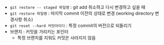 - `git restore -- staged 파일명` : git add 취소하고 다시 변경하고 싶을 때
- `git restore 파일명` : 마지막 commit 이전의 상태로 변경 (working directory 변경사항 취소)
- `git reset --hard 커밋아이디` : 특정 commit의 버전으로 되돌리기
- 브랜치 : 커밋을 가리키는 포인터
  - 특정 브랜치를 지워도 커밋은 사라지지 않음